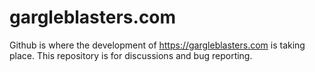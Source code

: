 # gargleblasters.com
Github is where the development of https://gargleblasters.com is taking place. This repository is for discussions and bug reporting.
